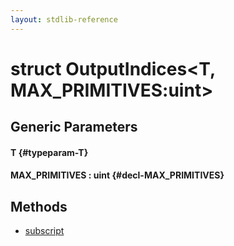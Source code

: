 ```yaml
---
layout: stdlib-reference
---
```


# struct OutputIndices\<T, MAX\_PRIMITIVES:uint\>

## Generic Parameters

#### T {#typeparam-T}
#### MAX\_PRIMITIVES  : uint {#decl-MAX_PRIMITIVES}

## Methods

* [subscript](/stdlib-reference/types/OutputIndices/subscript)

